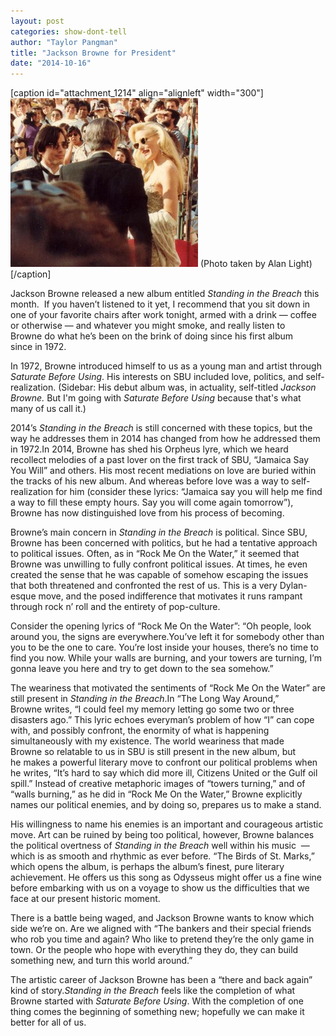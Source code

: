 ```yaml
---
layout: post
categories: show-dont-tell
author: "Taylor Pangman"
title: "Jackson Browne for President"
date: "2014-10-16"
---
```


\[caption id="attachment\_1214" align="alignleft" width="300"\][![(Photo taken by Alan Light)](images/Browne-e1413483384931.jpg)](http://www.thehighscreen.com/wp-content/uploads/2014/09/Browne-e1413483384931.jpg) (Photo taken by Alan Light)\[/caption\]

Jackson Browne released a new album entitled _Standing in the Breach_ this month.  If you haven’t listened to it yet, I recommend that you sit down in one of your favorite chairs after work tonight, armed with a drink — coffee or otherwise — and whatever you might smoke, and really listen to Browne do what he’s been on the brink of doing since his first album since in 1972.

In 1972, Browne introduced himself to us as a young man and artist through _Saturate Before Using_. His interests on SBU included love, politics, and self-realization. (Sidebar: His debut album was, in actuality, self-titled _Jackson Browne._ But I'm going with _Saturate Before Using_ because that's what many of us call it.)

2014’s _Standing in the Breach_ is still concerned with these topics, but the way he addresses them in 2014 has changed from how he addressed them in 1972.In 2014, Browne has shed his Orpheus lyre, which we heard recollect melodies of a past lover on the first track of SBU, “Jamaica Say You Will” and others. His most recent mediations on love are buried within the tracks of his new album. And whereas before love was a way to self-realization for him (consider these lyrics: “Jamaica say you will help me find a way to fill these empty hours. Say you will come again tomorrow”), Browne has now distinguished love from his process of becoming.

Browne’s main concern in _Standing in the Breach_ is political. Since SBU, Browne has been concerned with politics, but he had a tentative approach to political issues. Often, as in “Rock Me On the Water,” it seemed that Browne was unwilling to fully confront political issues. At times, he even created the sense that he was capable of somehow escaping the issues that both threatened and confronted the rest of us. This is a very Dylan-esque move, and the posed indifference that motivates it runs rampant through rock n’ roll and the entirety of pop-culture. 

Consider the opening lyrics of “Rock Me On the Water”: “Oh people, look around you, the signs are everywhere.You’ve left it for somebody other than you to be the one to care. You’re lost inside your houses, there’s no time to find you now. While your walls are burning, and your towers are turning, I’m gonna leave you here and try to get down to the sea somehow.”  

The weariness that motivated the sentiments of “Rock Me On the Water” are still present in _Standing in the Breach_.In “The Long Way Around,” Browne writes, “I could feel my memory letting go some two or three disasters ago.” This lyric echoes everyman’s problem of how “I” can cope with, and possibly confront, the enormity of what is happening simultaneously with my existence. The world weariness that made Browne so relatable to us in SBU is still present in the new album, but he makes a powerful literary move to confront our political problems when he writes, “It’s hard to say which did more ill, Citizens United or the Gulf oil spill.” Instead of creative metaphoric images of “towers turning,” and of “walls burning,” as he did in “Rock Me On the Water,” Browne explicitly names our political enemies, and by doing so, prepares us to make a stand.

His willingness to name his enemies is an important and courageous artistic move. Art can be ruined by being too political, however, Browne balances the political overtness of _Standing in the Breach_ well within his music  — which is as smooth and rhythmic as ever before. “The Birds of St. Marks,” which opens the album, is perhaps the album’s finest, pure literary achievement. He offers us this song as Odysseus might offer us a fine wine before embarking with us on a voyage to show us the difficulties that we face at our present historic moment.

There is a battle being waged, and Jackson Browne wants to know which side we’re on. Are we aligned with “The bankers and their special friends who rob you time and again? Who like to pretend they’re the only game in town. Or the people who hope with everything they do, they can build something new, and turn this world around.”

The artistic career of Jackson Browne has been a “there and back again” kind of story._Standing in the Breach_ feels like the completion of what Browne started with _Saturate Before Using_. With the completion of one thing comes the beginning of something new; hopefully we can make it better for all of us.

